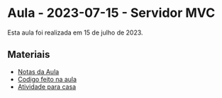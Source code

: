 # Aula - 2023-07-15 - Servidor MVC

Esta aula foi realizada em 15 de julho de 2023.
## Materiais

- [Notas da Aula](./notas.md)
- [Codigo feito na aula](./codigo)
- [Atividade para casa](./atividade.md)
